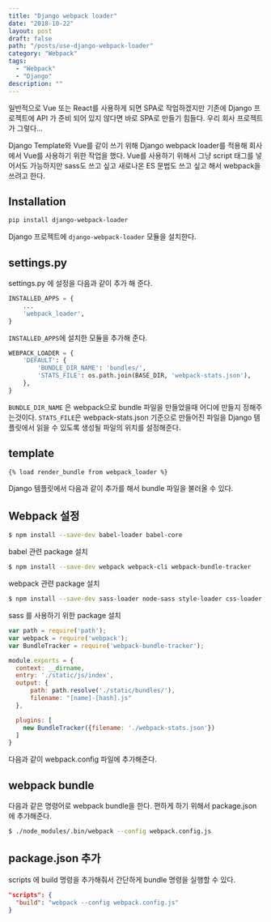 ```yaml
---
title: "Django webpack loader"
date: "2018-10-22"
layout: post
draft: false
path: "/posts/use-django-webpack-loader"
category: "Webpack"
tags: 
  - "Webpack"
  - "Django"
description: ""  
---
```



일반적으로 Vue 또는 React를 사용하게 되면 SPA로 작업하겠지만 기존에 Django 프로젝트에 API 가 준비 되어 있지 않다면 바로 SPA로 만들기 힘들다.
우리 회사 프로젝트가 그렇다... 

Django Template와 Vue를 같이 쓰기 위해 Django webpack loader를 적용해 회사에서 Vue를 사용하기 위한 작업을 했다.
Vue를 사용하기 위해서 그냥 script 태그를 넣어서도 가능하지만 sass도 쓰고 싶고 새로나온 ES 문법도 쓰고 싶고 해서 webpack을 쓰려고 한다.

##  Installation

``` bash
pip install django-webpack-loader
```
Django 프로젝트에 `django-webpack-loader` 모듈을 설치한다.

## settings.py
settings.py 에 설정을 다음과 같이 추가 해 준다. 
``` python
INSTALLED_APPS = {
	...
	'webpack_loader',
}
```
`INSTALLED_APPS`에 설치한 모듈을 추가해 준다.

``` python
WEBPACK_LOADER = {
    'DEFAULT': {
        'BUNDLE_DIR_NAME': 'bundles/',
        'STATS_FILE': os.path.join(BASE_DIR, 'webpack-stats.json'),
    },
}
```
`BUNDLE_DIR_NAME` 은 webpack으로 bundle 파일을 만들었을때 어디에 만들지 정해주는것이다. `STATS_FILE`은 webpack-stats.json 기준으로 만들어진 파일을 Django 템플릿에서 읽을 수 있도록 생성될 파일의 위치를 설정해준다.

## template

``` 
{% load render_bundle from webpack_loader %}
```
Django 템플릿에서 다음과 같이 추가를 해서 bundle 파일을 불러올 수 있다.

## Webpack 설정

``` bash
$ npm install --save-dev babel-loader babel-core
```
babel 관련 package 설치

``` bash
$ npm install --save-dev webpack webpack-cli webpack-bundle-tracker
```
webpack 관련 package 설치

``` bash
$ npm install --save-dev sass-loader node-sass style-loader css-loader
```
sass 를 사용하기 위한 package 설치

``` js
var path = require('path');
var webpack = require('webpack');
var BundleTracker = require('webpack-bundle-tracker');

module.exports = {
  context: __dirname,
  entry: './static/js/index',
  output: {
      path: path.resolve('./static/bundles/'),
      filename: "[name]-[hash].js"
  },

  plugins: [
    new BundleTracker({filename: './webpack-stats.json'})
  ]
}
```
다음과 같이 webpack.config 파일에 추가해준다. 


## webpack bundle
다음과 같은 명령어로 webpack bundle을 한다. 편하게 하기 위해서 package.json 에 추가해준다.
``` bash
$ ./node_modules/.bin/webpack --config webpack.config.js 
```



## package.json 추가
scripts 에 build 명령을 추가해줘서 간단하게 bundle 명령을 실행할 수 있다.
``` json
"scripts": {
  "build": "webpack --config webpack.config.js"
}
```